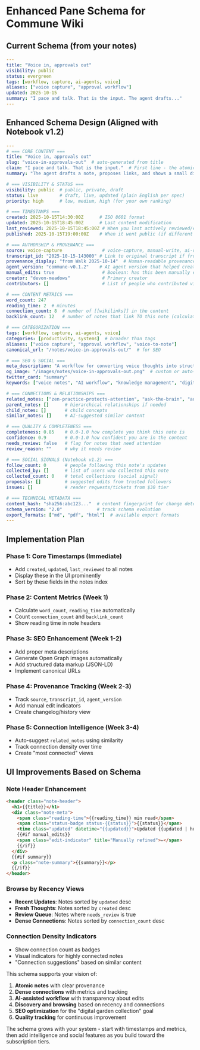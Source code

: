 # Enhanced Pane Schema for Commune Wiki

## Current Schema (from your notes)
```yaml
---
title: "Voice in, approvals out"
visibility: public
status: evergreen
tags: [workflow, capture, ai-agents, voice]
aliases: ["voice capture", "approval workflow"]
updated: 2025-10-15
summary: "I pace and talk. That is the input. The agent drafts..."
---
```

## Enhanced Schema Design (Aligned with Notebook v1.2)
```yaml
---
# === CORE CONTENT ===
title: "Voice in, approvals out"
slug: "voice-in-approvals-out"  # auto-generated from title
claim: "I pace and talk. That is the input."  # First line - the atomic claim
summary: "The agent drafts a note, proposes links, and shows a small diff that says why. I approve, merge, link, or ignore."

# === VISIBILITY & STATUS ===
visibility: public  # public, private, draft  
status: live        # draft, live, updated (plain English per spec)
priority: high      # low, medium, high (for your own ranking)

# === TIMESTAMPS ===
created: 2025-10-15T14:30:00Z      # ISO 8601 format
updated: 2025-10-15T18:45:00Z      # Last content modification
last_reviewed: 2025-10-15T18:45:00Z # When you last actively reviewed/edited
published: 2025-10-15T19:00:00Z    # When it went public (if different from created)

# === AUTHORSHIP & PROVENANCE ===
source: voice-capture               # voice-capture, manual-write, ai-draft, import
transcript_id: "2025-10-15-143000" # Link to original transcript if from voice
provenance_display: "from Walk 2025-10-14"  # Human-readable provenance chip
agent_version: "commune-v0.1.2"    # AI agent version that helped create this
manual_edits: true                  # Boolean: has this been manually edited post-AI?
creator: "devon-meadows"            # Primary creator
contributors: []                    # List of people who contributed via Proposals

# === CONTENT METRICS ===
word_count: 247
reading_time: 2  # minutes
connection_count: 8  # number of [[wikilinks]] in the content
backlink_count: 12   # number of notes that link TO this note (calculated)

# === CATEGORIZATION ===
tags: [workflow, capture, ai-agents, voice]
categories: [productivity, systems]  # broader than tags
aliases: ["voice capture", "approval workflow", "voice-to-note"]
canonical_url: "/notes/voice-in-approvals-out/"  # for SEO

# === SEO & SOCIAL ===
meta_description: "A workflow for converting voice thoughts into structured notes using AI assistance and human approval"
og_image: "/images/notes/voice-in-approvals-out.png"  # custom or auto-generated
twitter_card: "summary"
keywords: ["voice notes", "AI workflow", "knowledge management", "digital garden"]

# === CONNECTIONS & RELATIONSHIPS ===
related_notes: ["zen-practice-protects-attention", "ask-the-brain", "auto-essay-closes-loop"]
parent_notes: []      # hierarchical relationships if needed
child_notes: []       # child concepts
similar_notes: []     # AI-suggested similar content

# === QUALITY & COMPLETENESS ===
completeness: 0.85    # 0.0-1.0 how complete you think this note is
confidence: 0.9       # 0.0-1.0 how confident you are in the content
needs_review: false   # flag for notes that need attention
review_reason: ""     # why it needs review

# === SOCIAL SIGNALS (Notebook v1.2) ===
follow_count: 0       # people following this note's updates
collected_by: []      # list of users who collected this note
collected_count: 0    # total collections (social signal)
proposals: []         # suggested edits from trusted followers
issues: []            # reader requests/tickets from $30 tier

# === TECHNICAL METADATA ===
content_hash: "sha256:abc123..."  # content fingerprint for change detection
schema_version: "2.0"             # track schema evolution
export_formats: ["md", "pdf", "html"]  # available export formats
---
```

## Implementation Plan

### Phase 1: Core Timestamps (Immediate)
- Add `created`, `updated`, `last_reviewed` to all notes
- Display these in the UI prominently
- Sort by these fields in the notes index

### Phase 2: Content Metrics (Week 1)
- Calculate `word_count`, `reading_time` automatically
- Count `connection_count` and `backlink_count`
- Show reading time in note headers

### Phase 3: SEO Enhancement (Week 1-2)
- Add proper meta descriptions
- Generate Open Graph images automatically
- Add structured data markup (JSON-LD)
- Implement canonical URLs

### Phase 4: Provenance Tracking (Week 2-3)
- Track `source`, `transcript_id`, `agent_version`
- Add manual edit indicators
- Create changelog/history view

### Phase 5: Connection Intelligence (Week 3-4)
- Auto-suggest `related_notes` using similarity
- Track connection density over time
- Create "most connected" views

## UI Improvements Based on Schema

### Note Header Enhancement
```html
<header class="note-header">
  <h1>{{title}}</h1>
  <div class="note-meta">
    <span class="reading-time">{{reading_time}} min read</span>
    <span class="status-badge status-{{status}}">{{status}}</span>
    <time class="updated" datetime="{{updated}}">Updated {{updated | humanize}}</time>
    {{#if manual_edits}}
    <span class="edit-indicator" title="Manually refined">✏️</span>
    {{/if}}
  </div>
  {{#if summary}}
  <p class="note-summary">{{summary}}</p>
  {{/if}}
</header>
```

### Browse by Recency Views
- **Recent Updates**: Notes sorted by `updated` desc
- **Fresh Thoughts**: Notes sorted by `created` desc  
- **Review Queue**: Notes where `needs_review` is true
- **Dense Connections**: Notes sorted by `connection_count` desc

### Connection Density Indicators
- Show connection count as badges
- Visual indicators for highly connected notes
- "Connection suggestions" based on similar content

This schema supports your vision of:
1. **Atomic notes** with clear provenance
2. **Dense connections** with metrics and tracking  
3. **AI-assisted workflow** with transparency about edits
4. **Discovery and browsing** based on recency and connections
5. **SEO optimization** for the "digital garden collection" goal
6. **Quality tracking** for continuous improvement

The schema grows with your system - start with timestamps and metrics, then add intelligence and social features as you build toward the subscription tiers.